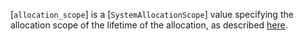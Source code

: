 [`allocation_scope`] is a [`SystemAllocationScope`] value
specifying the allocation scope of the lifetime of the allocation, as
described [here](https://www.khronos.org/registry/vulkan/specs/1.3-extensions/html/vkspec.html#memory-host-allocation-scope).
